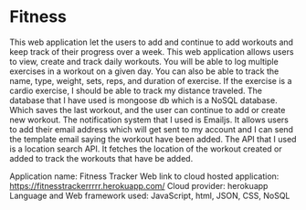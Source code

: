 # Fitness

This web application let the users to add and continue to add workouts and keep track of their
progress over a week. This web application allows users to view, create and track daily
workouts. You will be able to log multiple exercises in a workout on a given day. You can also
be able to track the name, type, weight, sets, reps, and duration of exercise. If the exercise is a
cardio exercise, I should be able to track my distance traveled.
The database that I have used is mongoose db which is a NoSQL database. Which saves the last
workout, and the user can continue to add or create new workout.
The notification system that I used is Emailjs. It allows users to add their email address which
will get sent to my account and I can send the template email saying the workout have been
added.
The API that I used is a location search API. It fetches the location of the workout created or
added to track the workouts that have be added.


Application name: Fitness Tracker
Web link to cloud hosted application: https://fitnesstrackerrrrr.herokuapp.com/
Cloud provider: herokuapp
Language and Web framework used: JavaScript, html, JSON, CSS, NoSQL
